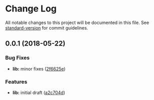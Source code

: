 # Change Log

All notable changes to this project will be documented in this file. See [standard-version](https://github.com/conventional-changelog/standard-version) for commit guidelines.

<a name="0.0.1"></a>
## 0.0.1 (2018-05-22)


### Bug Fixes

* **lib:** minor fixes ([2f6625e](https://github.com/wittydeveloper/functional-json-schema/commit/2f6625e))


### Features

* **lib:** initial draft ([a2c704d](https://github.com/wittydeveloper/functional-json-schema/commit/a2c704d))
